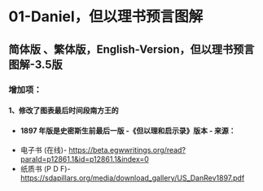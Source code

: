 # 01-Daniel，但以理书预言图解
## 简体版 、繁体版，English-Version，但以理书预言图解-3.5版

### 增加项：
#### 1、修改了图表最后时间段南方王的

  - ####     1897 年版是史密斯生前最后一版 -《但以理和启示录》版本 - 来源：
  - 电子书 (在线)- https://beta.egwwritings.org/read?paraId=p12861.1&id=p12861.1&index=0
  - 纸质书 (P D F)- https://sdapillars.org/media/download_gallery/US_DanRev1897.pdf
